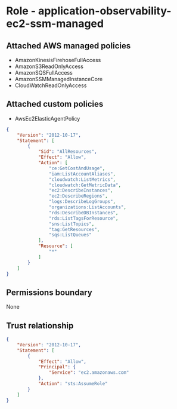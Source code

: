 
# Role - application-observability-ec2-ssm-managed

## Attached AWS managed policies

* AmazonKinesisFirehoseFullAccess
* AmazonS3ReadOnlyAccess
* AmazonSQSFullAccess
* AmazonSSMManagedInstanceCore
* CloudWatchReadOnlyAccess

## Attached custom policies

* AwsEc2ElasticAgentPolicy

```json
{
    "Version": "2012-10-17",
    "Statement": [
        {
            "Sid": "AllResources",
            "Effect": "Allow",
            "Action": [
                "ce:GetCostAndUsage",
                "iam:ListAccountAliases",
                "cloudwatch:ListMetrics",
                "cloudwatch:GetMetricData",
                "ec2:DescribeInstances",
                "ec2:DescribeRegions",
                "logs:DescribeLogGroups",
                "organizations:ListAccounts",
                "rds:DescribeDBInstances",
                "rds:ListTagsForResource",
                "sns:ListTopics",
                "tag:GetResources",
                "sqs:ListQueues"
            ],
            "Resource": [
                "*"
            ]
        }
    ]
}
```
## Permissions boundary

None

## Trust relationship

```json
{
    "Version": "2012-10-17",
    "Statement": [
        {
            "Effect": "Allow",
            "Principal": {
                "Service": "ec2.amazonaws.com"
            },
            "Action": "sts:AssumeRole"
        }
    ]
}
```

